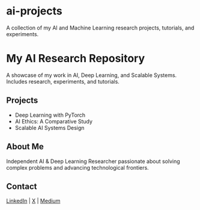 # ai-projects
A collection of my AI and Machine Learning research projects, tutorials, and experiments.
# My AI Research Repository
A showcase of my work in AI, Deep Learning, and Scalable Systems. Includes research, experiments, and tutorials.

## Projects
- Deep Learning with PyTorch
- AI Ethics: A Comparative Study
- Scalable AI Systems Design

## About Me
Independent AI & Deep Learning Researcher passionate about solving complex problems and advancing technological frontiers.

## Contact
[LinkedIn](https://linkedin.com/in/movahmi) | [X](https://x.com/movahmi) | [Medium](https://medium.com/@movahmi)

